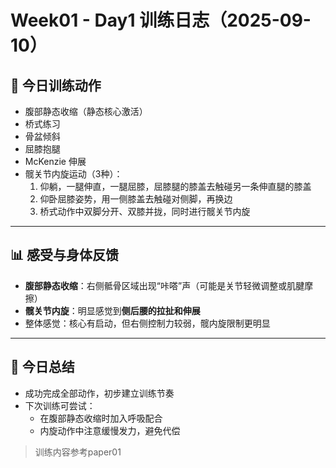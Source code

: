 # Week01 - Day1 训练日志（2025-09-10）

## 🎯 今日训练动作
- 腹部静态收缩（静态核心激活）
- 桥式练习
- 骨盆倾斜
- 屈膝抱腿
- McKenzie 伸展
- 髋关节内旋运动（3种）：
  1. 仰躺，一腿伸直，一腿屈膝，屈膝腿的膝盖去触碰另一条伸直腿的膝盖  
  2. 仰卧屈膝姿势，用一侧膝盖去触碰对侧脚，再换边  
  3. 桥式动作中双脚分开、双膝并拢，同时进行髋关节内旋

---

## 📊 感受与身体反馈
- **腹部静态收缩**：右侧骶骨区域出现“咔嗒”声（可能是关节轻微调整或肌腱摩擦）  
- **髋关节内旋**：明显感觉到**侧后腰的拉扯和伸展**  
- 整体感觉：核心有启动，但右侧控制力较弱，髋内旋限制更明显  

---

## 📌 今日总结
- 成功完成全部动作，初步建立训练节奏    
- 下次训练可尝试：  
  - 在腹部静态收缩时加入呼吸配合  
  - 内旋动作中注意缓慢发力，避免代偿
 


>训练内容参考paper01

